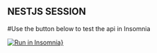 ## NESTJS SESSION

#Use the button below to test the api in Insomnia

[![Run in Insomnia}](https://insomnia.rest/images/run.svg)](https://insomnia.rest/run/?label=Nest%20SESSION&uri=https%3A%2F%2Fraw.githubusercontent.com%2Flucasvellido%2Fnestjs-session%2Fmaster%2FInsomnia_export.json)
